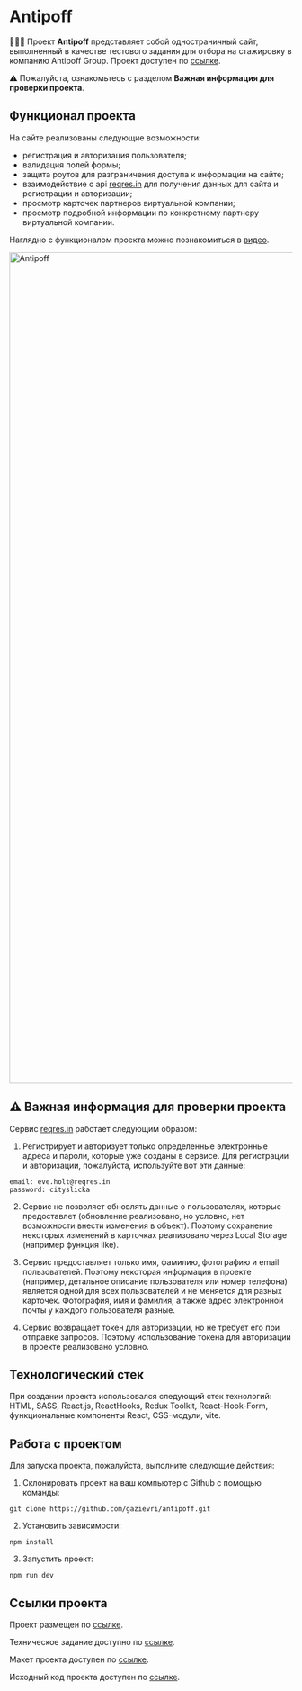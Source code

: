 # Antipoff
👨🏻‍💻 Проект **Antipoff** представляет собой одностраничный сайт, выполненный в качестве тестового задания для отбора на стажировку в компанию Antipoff Group.
Проект доступен по [ссылке](https://lucky-granita-fa0c34.netlify.app/). 

⚠️ Пожалуйста, ознакомьтесь с разделом **Важная информация для проверки проекта**.

## Функционал проекта
На сайте реализованы следующие возможности:

- регистрация и авторизация пользователя;
- валидация полей формы;
- защита роутов для разграничения доступа к информации на сайте;
- взаимодействие с api [reqres.in](https://reqres.in/) для получения данных для сайта и регистрации и авторизации;
- просмотр карточек партнеров виртуальной компании;
- просмотр подробной информации по конкретному партнеру виртуальной компании.

Наглядно c функционалом проекта можно познакомиться в [видео](https://youtu.be/wyLS8hsedkQ).

<img width="1477" alt="Antipoff" src="https://user-images.githubusercontent.com/96244317/236494968-52a34472-b65b-46e5-af76-d7a015b2d8c2.png">

## ⚠️ Важная информация для проверки проекта 

Сервис [reqres.in](https://reqres.in/) работает следующим образом:
1. Регистрирует и авторизует только определенные электронные адреса и пароли, которые уже созданы в сервисе. Для регистрации и авторизации, пожалуйста, используйте вот эти данные:

```
email: eve.holt@reqres.in
password: cityslicka
```
2. Сервис не позволяет обновлять данные о пользователях, которые предоставлет (обновление реализовано, но условно, нет возможности внести изменения в объект). Поэтому сохранение некоторых изменений в карточках реализовано через Local Storage (например функция like).

3. Сервис предоставляет только имя, фамилию, фотографию и email пользователей. Поэтому некоторая информация в проекте (например, детальное описание пользователя или номер телефона) является одной для всех пользователей и не меняется для разных карточек. Фотография, имя и фамилия, а также адрес электронной почты у каждого пользователя разные. 

4. Сервис возвращает токен для авторизации, но не требует его при отправке запросов. Поэтому использование токена для авторизации в проекте реализовано условно.


## Технологический стек

При создании проекта использовался следующий стек технологий: HTML, SASS, React.js, ReactHooks, Redux Toolkit, React-Hook-Form, функциональные компоненты React, CSS-модули, vite.

## Работа с проектом

Для запуска проекта, пожалуйста, выполните следующие действия:

1. Склонировать проект на ваш компьютер с Github с помощью команды:

```
git clone https://github.com/gazievri/antipoff.git
```

2. Установить зависимости:

```
npm install
```

3. Запустить проект:

```
npm run dev
```

## Ссылки проекта

Проект размещен по [ссылке](https://lucky-granita-fa0c34.netlify.app/).

Техническое задание доступно по [ссылке](https://docs.google.com/document/d/1Zv2tPpmfqaDfx9-E2Z3M8CVuAaWajOkEPQ_o2oz4ATQ/edit?usp=sharing).

Макет проекта доступен по [ссылке](https://www.figma.com/file/Nw9TJYCeh8Tmi9cX3KxyqO/%D0%A2%D0%B5%D1%81%D1%82%D0%BE%D0%B2%D0%BE%D0%B5.-%D0%A4%D1%80%D0%BE%D0%BD%D1%82%D0%B5%D0%BD%D0%B4?t=TAs8vD14eL67lMTg-1).

Исходный код проекта доступен по [ссылке](https://github.com/gazievri/antipoff.git).

